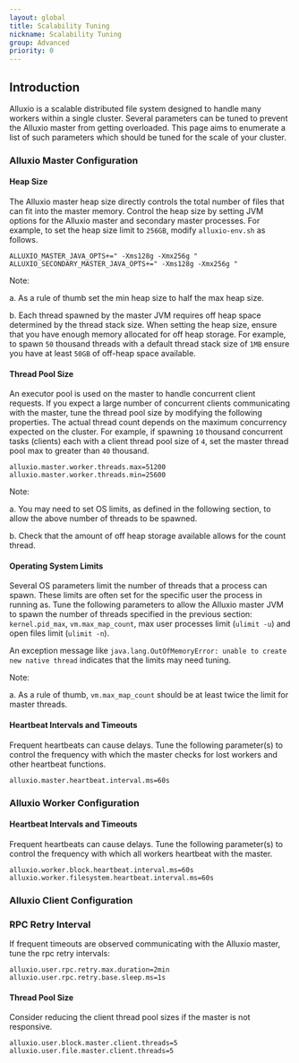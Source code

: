 ```yaml
---
layout: global
title: Scalability Tuning
nickname: Scalability Tuning
group: Advanced
priority: 0
---
```


## Introduction

Alluxio is a scalable distributed file system designed to handle many workers within a single cluster.
Several parameters can be tuned to prevent the Alluxio master from getting overloaded. This page
aims to enumerate a list of such parameters which should be tuned for the scale of your cluster.

### Alluxio Master Configuration

#### Heap Size

The Alluxio master heap size directly controls the total number of files that can fit into the
master memory. Control the heap size by setting JVM options for the Alluxio master and secondary
master processes. For example, to set the heap size limit to `256GB`, modify `alluxio-env.sh` as
follows.
```properties
ALLUXIO_MASTER_JAVA_OPTS+=" -Xms128g -Xmx256g "
ALLUXIO_SECONDARY_MASTER_JAVA_OPTS+=" -Xms128g -Xmx256g "
```

Note:

a. As a rule of thumb set the min heap size to half the max heap size.

b. Each thread spawned by the master JVM requires off heap space determined by the thread stack
size. When setting the heap size, ensure that you have enough memory allocated for off heap storage.
For example, to spawn `50` thousand threads with a default thread stack size of `1MB` ensure you
have at least `50GB` of off-heap space available.

#### Thread Pool Size
An executor pool is used on the master to handle concurrent client requests. If you expect a large
number of concurrent clients communicating with the master, tune the thread pool size by modifying
the following properties. The actual thread count depends on the maximum concurrency expected on the
cluster. For example, if spawning `10` thousand concurrent tasks (clients) each with a client thread
pool size of `4`, set the master thread pool max to greater than `40` thousand.
```properties
alluxio.master.worker.threads.max=51200
alluxio.master.worker.threads.min=25600
```

Note:

a. You may need to set OS limits, as defined in the following section, to allow the above number of
threads to be spawned.

b. Check that the amount of off heap storage available allows for the count thread.

#### Operating System Limits
Several OS parameters limit the number of threads that a process can spawn. These limits are often
set for the specific user the process in running as. Tune the following parameters to allow the
Alluxio master JVM to spawn the number of threads specified in the previous section: `kernel.pid_max`,
`vm.max_map_count`, max user processes limit (`ulimit -u`) and open files limit (`ulimit -n`).

An exception message like `java.lang.OutOfMemoryError: unable to create new native thread`
indicates that the limits may need tuning.

Note:

a. As a rule of thumb, `vm.max_map_count` should be at least twice the limit for master threads.

#### Heartbeat Intervals and Timeouts

Frequent heartbeats can cause delays. Tune the following parameter(s) to control the frequency with
which the master checks for lost workers and other heartbeat functions.
```properties
alluxio.master.heartbeat.interval.ms=60s
```

### Alluxio Worker Configuration

#### Heartbeat Intervals and Timeouts

Frequent heartbeats can cause delays. Tune the following parameter(s) to control the frequency with
which all workers heartbeat with the master.
```properties
alluxio.worker.block.heartbeat.interval.ms=60s
alluxio.worker.filesystem.heartbeat.interval.ms=60s
```

### Alluxio Client Configuration

### RPC Retry Interval

If frequent timeouts are observed communicating with the Alluxio master, tune the rpc retry intervals:
```properties
alluxio.user.rpc.retry.max.duration=2min
alluxio.user.rpc.retry.base.sleep.ms=1s
```

#### Thread Pool Size

Consider reducing the client thread pool sizes if the master is not responsive.
```properties
alluxio.user.block.master.client.threads=5
alluxio.user.file.master.client.threads=5
```
